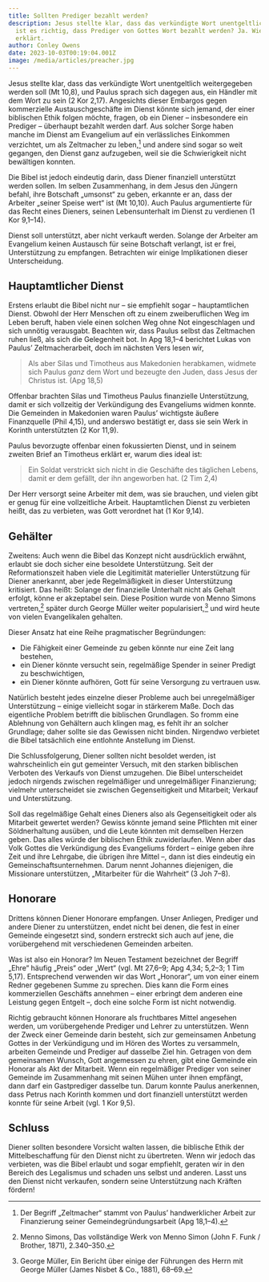 ```yaml
---
title: Sollten Prediger bezahlt werden?
description: Jesus stellte klar, dass das verkündigte Wort unentgeltlich weitergegeben werden soll, also
  ist es richtig, dass Prediger von Gottes Wort bezahlt werden? Ja. Wie dieser Artikel
  erklärt.
author: Conley Owens
date: 2023-10-03T00:19:04.001Z
image: /media/articles/preacher.jpg
---
```


<podcast-player id="1wpCgDM5Xk97RKrNg0Tefa"></podcast-player>


Jesus stellte klar, dass das verkündigte Wort unentgeltlich weitergegeben werden soll (Mt 10,8), und Paulus sprach sich dagegen aus, ein Händler mit dem Wort zu sein (2 Kor 2,17). Angesichts dieser Embargos gegen kommerzielle Austauschgeschäfte im Dienst könnte sich jemand, der einer biblischen Ethik folgen möchte, fragen, ob ein Diener – insbesondere ein Prediger – überhaupt bezahlt werden darf. Aus solcher Sorge haben manche im Dienst am Evangelium auf ein verlässliches Einkommen verzichtet, um als Zeltmacher zu leben,[^1] und andere sind sogar so weit gegangen, den Dienst ganz aufzugeben, weil sie die Schwierigkeit nicht bewältigen konnten.

Die Bibel ist jedoch eindeutig darin, dass Diener finanziell unterstützt werden sollen. Im selben Zusammenhang, in dem Jesus den Jüngern befahl, ihre Botschaft „umsonst“ zu geben, erkannte er an, dass der Arbeiter „seiner Speise wert“ ist (Mt 10,10). Auch Paulus argumentierte für das Recht eines Dieners, seinen Lebensunterhalt im Dienst zu verdienen (1 Kor 9,1–14).

Dienst soll unterstützt, aber nicht verkauft werden. Solange der Arbeiter am Evangelium keinen Austausch für seine Botschaft verlangt, ist er frei, Unterstützung zu empfangen. Betrachten wir einige Implikationen dieser Unterscheidung.

## Hauptamtlicher Dienst

Erstens erlaubt die Bibel nicht nur – sie empfiehlt sogar – hauptamtlichen Dienst. Obwohl der Herr Menschen oft zu einem zweiberuflichen Weg im Leben beruft, haben viele einen solchen Weg ohne Not eingeschlagen und sich unnötig verausgabt. Beachten wir, dass Paulus selbst das Zeltmachen ruhen ließ, als sich die Gelegenheit bot. In Apg 18,1–4 berichtet Lukas von Paulus’ Zeltmacherarbeit, doch im nächsten Vers lesen wir,

> Als aber Silas und Timotheus aus Makedonien herabkamen, widmete sich Paulus *ganz* dem Wort und bezeugte den Juden, dass Jesus der Christus ist. (Apg 18,5)

Offenbar brachten Silas und Timotheus Paulus finanzielle Unterstützung, damit er sich vollzeitig der Verkündigung des Evangeliums widmen konnte. Die Gemeinden in Makedonien waren Paulus’ wichtigste äußere Finanzquelle (Phil 4,15), und anderswo bestätigt er, dass sie sein Werk in Korinth unterstützten (2 Kor 11,9).

Paulus bevorzugte offenbar einen fokussierten Dienst, und in seinem zweiten Brief an Timotheus erklärt er, warum dies ideal ist:

> Ein Soldat verstrickt sich nicht in die Geschäfte des täglichen Lebens, damit er dem gefällt, der ihn angeworben hat. (2 Tim 2,4)

Der Herr versorgt seine Arbeiter mit dem, was sie brauchen, und vielen gibt er genug für eine vollzeitliche Arbeit. Hauptamtlichen Dienst zu verbieten heißt, das zu verbieten, was Gott verordnet hat (1 Kor 9,14).

## Gehälter

Zweitens: Auch wenn die Bibel das Konzept nicht ausdrücklich erwähnt, erlaubt sie doch sicher eine besoldete Unterstützung. Seit der Reformationszeit haben viele die Legitimität materieller Unterstützung für Diener anerkannt, aber jede Regelmäßigkeit in dieser Unterstützung kritisiert. Das heißt: Solange der finanzielle Unterhalt nicht als Gehalt erfolgt, könne er akzeptabel sein. Diese Position wurde von Menno Simons vertreten,[^2] später durch George Müller weiter popularisiert,[^3] und wird heute von vielen Evangelikalen gehalten.

Dieser Ansatz hat eine Reihe pragmatischer Begründungen:

- Die Fähigkeit einer Gemeinde zu geben könnte nur eine Zeit lang bestehen,
- ein Diener könnte versucht sein, regelmäßige Spender in seiner Predigt zu beschwichtigen,
- ein Diener könnte aufhören, Gott für seine Versorgung zu vertrauen usw.

Natürlich besteht jedes einzelne dieser Probleme auch bei unregelmäßiger Unterstützung – einige vielleicht sogar in stärkerem Maße. Doch das eigentliche Problem betrifft die biblischen Grundlagen. So fromm eine Ablehnung von Gehältern auch klingen mag, es fehlt ihr an solcher Grundlage; daher sollte sie das Gewissen nicht binden. Nirgendwo verbietet die Bibel tatsächlich eine entlohnte Anstellung im Dienst.

Die Schlussfolgerung, Diener sollten nicht besoldet werden, ist wahrscheinlich ein gut gemeinter Versuch, mit den starken biblischen Verboten des Verkaufs von Dienst umzugehen. Die Bibel unterscheidet jedoch nirgends zwischen regelmäßiger und unregelmäßiger Finanzierung; vielmehr unterscheidet sie zwischen Gegenseitigkeit und Mitarbeit; Verkauf und Unterstützung.

Soll das regelmäßige Gehalt eines Dieners also als Gegenseitigkeit oder als Mitarbeit gewertet werden? Gewiss könnte jemand seine Pflichten mit einer Söldnerhaltung ausüben, und die Leute könnten mit demselben Herzen geben. Das alles würde der biblischen Ethik zuwiderlaufen. Wenn aber das Volk Gottes die Verkündigung des Evangeliums fördert – einige geben ihre Zeit und ihre Lehrgabe, die übrigen ihre Mittel –, dann ist dies eindeutig ein Gemeinschaftsunternehmen. Darum nennt Johannes diejenigen, die Missionare unterstützen, „Mitarbeiter für die Wahrheit“ (3 Joh 7–8).

## Honorare

Drittens können Diener Honorare empfangen. Unser Anliegen, Prediger und andere Diener zu unterstützen, endet nicht bei denen, die fest in einer Gemeinde eingesetzt sind, sondern erstreckt sich auch auf jene, die vorübergehend mit verschiedenen Gemeinden arbeiten.

Was ist also ein Honorar? Im Neuen Testament bezeichnet der Begriff „Ehre“ häufig „Preis“ oder „Wert“ (vgl. Mt 27,6–9; Apg 4,34; 5,2–3; 1 Tim 5,17). Entsprechend verwenden wir das Wort „Honorar“, um von einer einem Redner gegebenen Summe zu sprechen. Dies kann die Form eines kommerziellen Geschäfts annehmen – einer erbringt dem anderen eine Leistung gegen Entgelt –, doch eine solche Form ist nicht notwendig.

Richtig gebraucht können Honorare als fruchtbares Mittel angesehen werden, um vorübergehende Prediger und Lehrer zu unterstützen. Wenn der Zweck einer Gemeinde darin besteht, sich zur gemeinsamen Anbetung Gottes in der Verkündigung und im Hören des Wortes zu versammeln, arbeiten Gemeinde und Prediger auf dasselbe Ziel hin. Getragen von dem gemeinsamen Wunsch, Gott angemessen zu ehren, gibt eine Gemeinde ein Honorar als Akt der Mitarbeit. Wenn ein regelmäßiger Prediger von seiner Gemeinde im Zusammenhang mit seinen Mühen unter ihnen empfängt, dann darf ein Gastprediger dasselbe tun. Darum konnte Paulus anerkennen, dass Petrus nach Korinth kommen und dort finanziell unterstützt werden konnte für seine Arbeit (vgl. 1 Kor 9,5).

## Schluss

Diener sollten besondere Vorsicht walten lassen, die biblische Ethik der Mittelbeschaffung für den Dienst nicht zu übertreten. Wenn wir jedoch das verbieten, was die Bibel erlaubt und sogar empfiehlt, geraten wir in den Bereich des Legalismus und schaden uns selbst und anderen. Lasst uns den Dienst nicht verkaufen, sondern seine Unterstützung nach Kräften fördern!


[^1]: Der Begriff „Zeltmacher“ stammt von Paulus’ handwerklicher Arbeit zur Finanzierung seiner Gemeindegründungsarbeit (Apg 18,1–4).
[^2]: Menno Simons, Das vollständige Werk von Menno Simon (John F. Funk / Brother, 1871), 2.340–350.
[^3]: George Müller, Ein Bericht über einige der Führungen des Herrn mit George Müller (James Nisbet & Co., 1881), 68–69.
